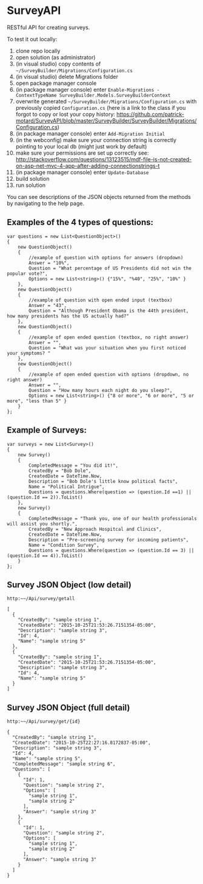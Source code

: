 # SurveyAPI
RESTful API for creating surveys.

To test it out locally:

1. clone repo locally
2. open solution (as administrator)
3. (in visual studio) copy contents of `~/SurveyBuilder/Migrations/Configuration.cs`
4. (in visual studio) delete Migrations folder
5. open package manager console
6. (in package manager console) enter `Enable-Migrations -ContextTypeName SurveyBuilder.Models.SurveyBuilderContext`
7. overwrite generated `~/SurveyBuilder/Migrations/Configuration.cs` with previously copied `Configuration.cs` 
(here is a link to the class if you forgot to copy or lost your copy history: 
https://github.com/patrick-motard/SurveyAPI/blob/master/SurveyBuilder/SurveyBuilder/Migrations/Configuration.cs)
8. (in package manager console) enter `Add-Migration Initial`
9. (in the webconfig) make sure your connection string is correctly pointing to your local db (might just work by default)
10. make sure your permissions are set up correctly see: http://stackoverflow.com/questions/13123515/mdf-file-is-not-created-on-asp-net-mvc-4-app-after-adding-connectionstrings-t
11. (in package manager console) enter `Update-Database`
12. build solution
13. run solution


You can see descriptions of the JSON objects returned from the methods by navigating to the help page.

## Examples of the 4 types of questions:
```
var questions = new List<QuestionObject>()
{
	new QuestionObject()
	{
		//example of question with options for answers (dropdown)
		Answer = "10%",
		Question = "What percentage of US Presidents did not win the popular vote?",
		Options = new List<string>() {"15%", "%40", "25%", "10%" }
	},
	new QuestionObject()
	{
		//example of question with open ended input (textbox)
		Answer = "43",
		Question = "Although President Obama is the 44th president, how many presidents has the US actually had?"
	},
	new QuestionObject()
	{
		//example of open ended question (textbox, no right answer)
		Answer = "",
		Question = "What was your situation when you first noticed your symptoms? "
	},
	new QuestionObject()
	{
		//example of open ended question with options (dropdown, no right answer)
		Answer = "",
		Question = "How many hours each night do you sleep?",
		Options = new List<string>() {"8 or more", "6 or more", "5 or more", "less than 5" }
	}
};
```

## Example of Surveys:
```
var surveys = new List<Survey>()
{
	new Survey()
	{
		CompletedMessage = "You did it!",
		CreatedBy = "Bob Dole",
		CreatedDate = DateTime.Now,
		Description = "Bob Dole's little know political facts",
		Name = "Political Intrigue",
		Questions = questions.Where(question => (question.Id ==1) || (question.Id == 2)).ToList()
	},
	new Survey()
	{
		CompletedMessage = "Thank you, one of our health professionals will assist you shortly.",
		CreatedBy = "New Approach Hospitcal and Clinics",
		CreatedDate = DateTime.Now,
		Description = "Pre-screening survey for incoming patients",
		Name = "Condition Survey",
		Questions = questions.Where(question => (question.Id == 3) || (question.Id == 4)).ToList()
	}
};
```

## Survey JSON Object (low detail)
`http:~~/Api/survey/getall`

```
[
  {
    "CreatedBy": "sample string 1",
    "CreatedDate": "2015-10-25T21:53:26.7151354-05:00",
    "Description": "sample string 3",
    "Id": 4,
    "Name": "sample string 5"
  },
  {
    "CreatedBy": "sample string 1",
    "CreatedDate": "2015-10-25T21:53:26.7151354-05:00",
    "Description": "sample string 3",
    "Id": 4,
    "Name": "sample string 5"
  }
]
```


## Survey JSON Object (full detail)
`http:~~/Api/survey/get/{id}`
```
{
  "CreatedBy": "sample string 1",
  "CreatedDate": "2015-10-25T22:27:16.8172837-05:00",
  "Description": "sample string 3",
  "Id": 4,
  "Name": "sample string 5",
  "CompletedMessage": "sample string 6",
  "Questions": [
    {
      "Id": 1,
      "Question": "sample string 2",
      "Options": [
        "sample string 1",
        "sample string 2"
      ],
      "Answer": "sample string 3"
    },
    {
      "Id": 1,
      "Question": "sample string 2",
      "Options": [
        "sample string 1",
        "sample string 2"
      ],
      "Answer": "sample string 3"
    }
  ]
}
```
